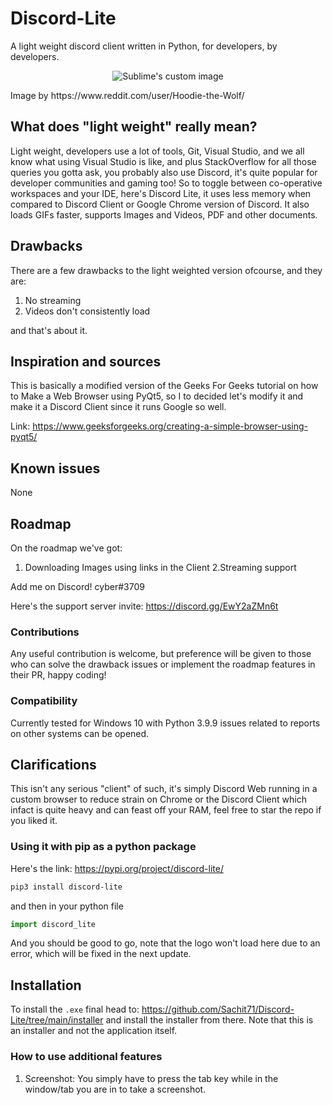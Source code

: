 # Discord-Lite
A light weight discord client written in Python, for developers, by developers.


<p align="center">
  <img src="https://cdn.discordapp.com/attachments/927282382116118602/927289197679763557/logo3.png" alt="Sublime's custom image"/>
</p>
Image by https://www.reddit.com/user/Hoodie-the-Wolf/

## What does "light weight" really mean?
Light weight, developers use a lot of tools, Git, Visual Studio, and we all know what using Visual Studio is like, and plus StackOverflow for all those queries you gotta ask, you probably also use Discord, it's quite popular for developer communities and gaming too! So to toggle between co-operative workspaces and your IDE, here's Discord Lite, it uses less memory when compared to Discord Client or Google Chrome version of Discord. It also loads GIFs faster, supports Images and Videos, PDF and other documents.

## Drawbacks
There are a few drawbacks to the light weighted version ofcourse, and they are:
1. No streaming
2. Videos don't consistently load


and that's about it.


## Inspiration and sources
This is basically a modified version of the Geeks For Geeks tutorial on how to Make a Web Browser using PyQt5, so I to decided let's modify it and make it a Discord Client since it runs Google so well.

Link: https://www.geeksforgeeks.org/creating-a-simple-browser-using-pyqt5/

## Known issues
None

## Roadmap
On the roadmap we've got:
1. Downloading Images using links in the Client
2.Streaming support



Add me on Discord! cyber#3709

Here's the support server invite: https://discord.gg/EwY2aZMn6t

### Contributions
Any useful contribution is welcome, but preference will be given to those who can solve the drawback issues or implement the roadmap features in their PR, happy coding!

### Compatibility 
Currently tested for Windows 10 with Python 3.9.9 issues related to reports on other systems can be opened.

## Clarifications
This isn't any serious "client" of such, it's simply Discord Web running in a custom browser to reduce strain on Chrome or the Discord Client which infact is quite heavy and can feast off your RAM, feel free to star the repo if you liked it.


### Using it with pip as a python package
Here's the link: https://pypi.org/project/discord-lite/

```bash
pip3 install discord-lite
```
and then in your python file

```python
import discord_lite
```

And you should be good to go, note that the logo won't load here due to an error, which will be fixed in the next update.

## Installation
To install the `.exe` final head to: https://github.com/Sachit71/Discord-Lite/tree/main/installer and install the installer from there.
Note that this is an installer and not the application itself.

### How to use additional features
1. Screenshot: You simply have to press the tab key while in the window/tab you are in to take a screenshot.


